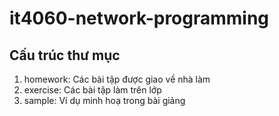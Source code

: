 # it4060-network-programming

## Cấu trúc thư mục
1. homework: Các bài tập được giao về nhà làm
2. exercise: Các bài tập làm trên lớp
3. sample: Ví dụ minh hoạ trong bài giảng

